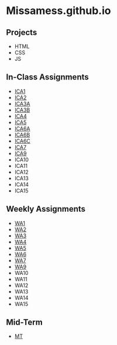 # Missamess.github.io
## Projects
- HTML
- CSS
- JS
## In-Class Assignments
- [ICA1](/ica/ICA1.pdf)
- [ICA2](/ica/ICA2.pdf)
- [ICA3A](/ica/ICA3A.HTML)
- [ICA3B](/ica/ica3-part2/index.html)
- [ICA4](/ica/ica4.html)
- [ICA5](/ica/ICA5.html)
- [ICA6A](/ica/ica6/ica6-part1.html)
- [ICA6B](/ica/ica6/ica6-part2.html)
- [ICA6C](/ica/ica6/ica6-part3.html)
- [ICA7](/ica/ica7.html)
- [ICA9](/ica/ica9.html)
- ICA10
- ICA11
- ICA12
- ICA13
- ICA14
- ICA15
## Weekly Assignments
- [WA1](/wa/wa1.html)
- [WA2](/wa/wa2.html)
- [WA3](/wa/wa3.html)
- [WA4](/wa/wa4.html)
- [WA5](/wa/wa5.html)
- [WA6](/wa/wa6/index.html)
- [WA7](/wa/wa7.html)
- [WA9](/wa/wa9.html)
- WA10
- WA11
- WA12
- WA13
- WA14
- WA15
## Mid-Term
- [MT](/html-midterm/page5.html)
